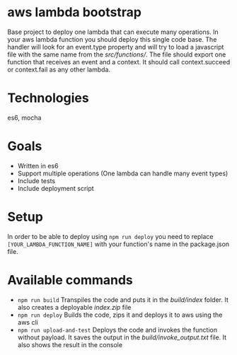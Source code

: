 # aws lambda bootstrap

Base project to deploy one lambda that can execute many operations.
In your aws lambda function you should deploy this single code base. The handler will look for an event.type property and will try to load a javascript file with the same name from the _src/functions/_. The file should export one function that receives an event and a context. It should call context.succeed or context.fail as any other lambda.

# Technologies

es6, mocha

# Goals

- Written in es6
- Support multiple operations (One lambda can handle many event types)
- Include tests
- Include deployment script

# Setup

In order to be able to deploy using `npm run deploy` you need to replace `[YOUR_LAMBDA_FUNCTION_NAME]` with your function's name in the package.json file.

# Available commands

- `npm run build` Transpiles the code and puts it in the _build/index_ folder. It also creates a deployable _index.zip_ file
- `npm run deploy` Builds the code, zips it and deploys it to aws using the aws cli
- `npm run upload-and-test` Deploys the code and invokes the function without payload. It saves the output in the _build/invoke_output.txt_ file. It also shows the result in the console
